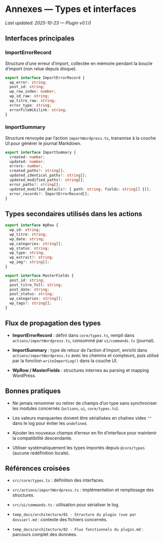 # Annexes — Types et interfaces
_Last updated: 2025-10-23 — Plugin v0.1.0_

## Interfaces principales

### ImportErrorRecord
Structure d’une erreur d’import, collectée en mémoire pendant la boucle d’import (non relue depuis disque).

```ts
export interface ImportErrorRecord {
  wp_error: string;
  post_id: string;
  wp_row_index: number;
  wp_id_raw: string;
  wp_titre_raw: string;
  error_type: string;
  errorFileWikilink: string;
}
```

### ImportSummary

Structure renvoyée par l’action `importWordpress.ts`, transmise à la couche UI pour générer le journal Markdown.

```ts
export interface ImportSummary {
  created: number;
  updated: number;
  errors: number;
  created_paths?: string[];
  updated_identical_paths?: string[];
  updated_modified_paths?: string[];
  error_paths?: string[];
  updated_modified_details?: { path: string; fields: string[] }[];
  error_records?: ImportErrorRecord[];
}

```

## Types secondaires utilisés dans les actions

```ts
export interface WpRow {
  wp_id: string;
  wp_titre: string;
  wp_date: string;
  wp_categories: string[];
  wp_status: string;
  wp_type: string;
  wp_extrait?: string;
  wp_img?: string[];
}

export interface MasterFields {
  post_id: string;
  post_titre_full: string;
  post_date: string;
  post_status: string;
  wp_categories: string[];
  wp_tags?: string[];
}
```

## Flux de propagation des types

- **ImportErrorRecord** : défini dans `core/types.ts`, rempli dans `actions/importWordpress.ts`, consommé par `ui/commands.ts` (journal).
    
- **ImportSummary** : type de retour de l’action d’import, enrichi dans `actions/importWordpress.ts` avec les chemins et compteurs, puis utilisé par la fonction `writeImportLog()` dans la couche UI.
    
- **WpRow / MasterFields** : structures internes au parsing et mapping WordPress.
    

## Bonnes pratiques

- Ne jamais renommer ou retirer de champs d’un type sans synchroniser les modules concernés (`actions`, `ui`, `core/types.ts`).
    
- Les valeurs manquantes doivent être sérialisées en chaînes vides `""` dans le log pour éviter les `undefined`.
    
- Ajouter les nouveaux champs d’erreur en fin d’interface pour maintenir la compatibilité descendante.
    
- Utiliser systématiquement les types importés depuis `@core/types` (aucune redéfinition locale).
    

## Références croisées

- `src/core/types.ts` : définition des interfaces.
    
- `src/actions/importWordpress.ts` : implémentation et remplissage des structures.
    
- `src/ui/commands.ts` : utilisation pour sérialiser le log.
    
- `temp_docs/architecture/01 - Structure du plugin (vue par dossier).md` : contexte des fichiers concernés.
    
- `temp_docs/architecture/02 - Flux fonctionnels du plugin.md` : parcours complet des données.

